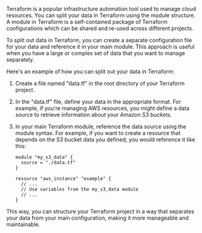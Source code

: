 Terraform is a popular infrastructure automation tool used to manage cloud resources. You can split your data in Terraform using the module structure. A module in Terraform is a self-contained package of Terraform configurations which can be shared and re-used across different projects. 

To split out data in Terraform, you can create a separate configuration file for your data and reference it in your main module. This approach is useful when you have a large or complex set of data that you want to manage separately. 

Here's an example of how you can split out your data in Terraform:

1. Create a file named "data.tf" in the root directory of your Terraform project.

2. In the "data.tf" file, define your data in the appropriate format. For example, if you're managing AWS resources, you might define a data source to retrieve information about your Amazon S3 buckets.

3. In your main Terraform module, reference the data source using the module syntax. For example, if you want to create a resource that depends on the S3 bucket data you defined, you would reference it like this: 

   ```
   module "my_s3_data" {
     source = "./data.tf"
   }
   
   resource "aws_instance" "example" {
     // ...
     // Use variables from the my_s3_data module
     // ...
   }
   ```

This way, you can structure your Terraform project in a way that separates your data from your main configuration, making it more manageable and maintainable.
